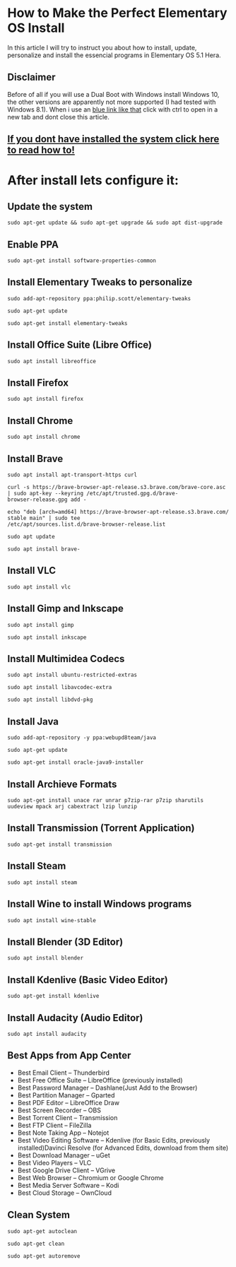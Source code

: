# How to Make the Perfect Elementary OS Install

In this article I will try to instruct you about how to install, update, personalize and install the essencial programs in
Elementary OS 5.1 Hera.

## Disclaimer

Before of all if you will use a Dual Boot with Windows install Windows 10, the other versions are apparently not more 
supported (I had tested with Windows 8.1). When i use an [blue link like that](https://corgiorgy.com/) click with ctrl to 
open in a new tab and dont close this article.

## [If you dont have installed the system click here to read how to!](https://github.com/gabrielzschmitz/Elementary-OS-Perfect-Install/blob/master/How-Install-the-System.md)


# After install lets configure it:

## Update the system ##

```
sudo apt-get update && sudo apt-get upgrade && sudo apt dist-upgrade
```

## Enable PPA

```
sudo apt-get install software-properties-common
```

## Install Elementary Tweaks to personalize

```
sudo add-apt-repository ppa:philip.scott/elementary-tweaks

sudo apt-get update

sudo apt-get install elementary-tweaks
```

## Install Office Suite (Libre Office)

```
sudo apt install libreoffice
```

## Install Firefox

```
sudo apt install firefox
```

## Install Chrome

```
sudo apt install chrome
```

## Install Brave 

```
sudo apt install apt-transport-https curl

curl -s https://brave-browser-apt-release.s3.brave.com/brave-core.asc | sudo apt-key --keyring /etc/apt/trusted.gpg.d/brave-
browser-release.gpg add -

echo "deb [arch=amd64] https://brave-browser-apt-release.s3.brave.com/ stable main" | sudo tee 
/etc/apt/sources.list.d/brave-browser-release.list

sudo apt update

sudo apt install brave-
```

## Install VLC

```
sudo apt install vlc
```

## Install Gimp and Inkscape

```
sudo apt install gimp

sudo apt install inkscape
```

## Install Multimidea Codecs

```
sudo apt install ubuntu-restricted-extras

sudo apt install libavcodec-extra

sudo apt install libdvd-pkg
```

## Install Java

```
sudo add-apt-repository -y ppa:webupd8team/java

sudo apt-get update

sudo apt-get install oracle-java9-installer
```

## Install Archieve Formats

```
sudo apt-get install unace rar unrar p7zip-rar p7zip sharutils uudeview mpack arj cabextract lzip lunzip
```

## Install Transmission (Torrent Application)

```
sudo apt-get install transmission
```

## Install Steam

```
sudo apt install steam
```

## Install Wine to install Windows programs

```
sudo apt install wine-stable
```

## Install Blender (3D Editor)

```
sudo apt install blender
```

## Install Kdenlive (Basic Video Editor)

```
sudo apt-get install kdenlive
```

## Install Audacity (Audio Editor)

```
sudo apt install audacity
```

## Best Apps from App Center

* Best Email Client – Thunderbird
* Best Free Office Suite – LibreOffice (previously installed)
* Best Password Manager – Dashlane(Just Add to the Browser)
* Best Partition Manager – Gparted
* Best PDF Editor – LibreOffice Draw
* Best Screen Recorder – OBS
* Best Torrent Client – Transmission
* Best FTP Client – FileZilla
* Best Note Taking App – Notejot
* Best Video Editing Software – Kdenlive (for Basic Edits, previously installed)Davinci Resolve (for Advanced Edits, 
download from them site)
* Best Download Manager – uGet
* Best Video Players – VLC
* Best Google Drive Client – VGrive
* Best Web Browser – Chromium or Google Chrome
* Best Media Server Software – Kodi
* Best Cloud Storage – OwnCloud

## Clean System

```
sudo apt-get autoclean

sudo apt-get clean

sudo apt-get autoremove
```
